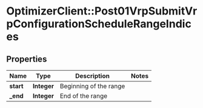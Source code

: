 # OptimizerClient::Post01VrpSubmitVrpConfigurationScheduleRangeIndices

## Properties
Name | Type | Description | Notes
------------ | ------------- | ------------- | -------------
**start** | **Integer** | Beginning of the range | 
**_end** | **Integer** | End of the range | 


